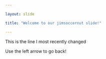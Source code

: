 ```yaml
---

layout: slide

title: "Welcome to our jimsoccernut slide!"

---
```


This is the line I most recently changed

Use the left arrow to go back!
